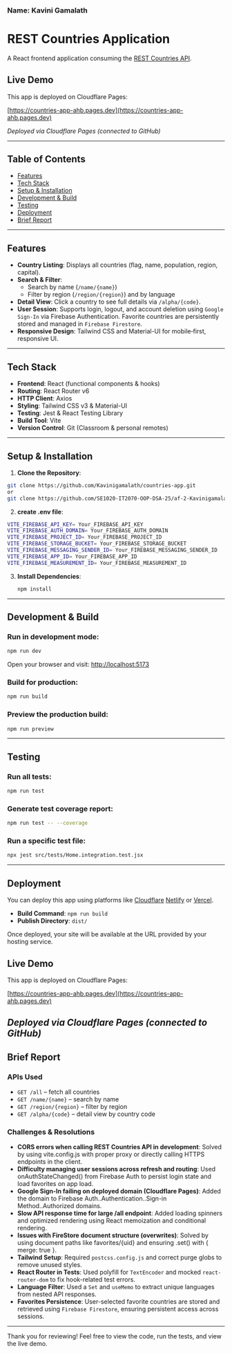 ### Name: Kavini Gamalath

# REST Countries Application

A React frontend application consuming the [REST Countries API](https://restcountries.com/).
## Live Demo

This app is deployed on Cloudflare Pages:

[https://countries-app-ahb.pages.dev](https://countries-app-ahb.pages.dev)

_Deployed via Cloudflare Pages (connected to GitHub)_  

---

## Table of Contents

- [Features](#features)
- [Tech Stack](#tech-stack)
- [Setup & Installation](#setup--installation)
- [Development & Build](#development--build)
- [Testing](#testing)
- [Deployment](#deployment)
- [Brief Report](#brief-report)

---

## Features

- **Country Listing**: Displays all countries (flag, name, population, region, capital).  
- **Search & Filter**:  
  - Search by name (`/name/{name}`)  
  - Filter by region (`/region/{region}`) and by language  
- **Detail View**: Click a country to see full details via `/alpha/{code}`.  
- **User Session**: Supports login, logout, and account deletion using `Google Sign-In` via Firebase Authentication. Favorite countries are persistently stored and managed in `Firebase Firestore`.  
- **Responsive Design**: Tailwind CSS and Material-UI for mobile‑first, responsive UI. 
 

---

## Tech Stack

- **Frontend**: React (functional components & hooks)  
- **Routing**: React Router v6  
- **HTTP Client**: Axios  
- **Styling**: Tailwind CSS v3 & Material-UI  
- **Testing**: Jest & React Testing Library  
- **Build Tool**: Vite  
- **Version Control**: Git (Classroom & personal remotes)  

---
## Setup & Installation

1. **Clone the Repository**:
  ```bash
git clone https://github.com/Kavinigamalath/countries-app.git
or
git clone https://github.com/SE1020-IT2070-OOP-DSA-25/af-2-Kavinigamalath
   ```
2. **create .env file**:
  ```bash
VITE_FIREBASE_API_KEY= Your_FIREBASE_API_KEY
VITE_FIREBASE_AUTH_DOMAIN= Your_FIREBASE_AUTH_DOMAIN
VITE_FIREBASE_PROJECT_ID= Your_FIREBASE_PROJECT_ID
VITE_FIREBASE_STORAGE_BUCKET= Your_FIREBASE_STORAGE_BUCKET
VITE_FIREBASE_MESSAGING_SENDER_ID= Your_FIREBASE_MESSAGING_SENDER_ID
VITE_FIREBASE_APP_ID= Your_FIREBASE_APP_ID
VITE_FIREBASE_MEASUREMENT_ID= Your_FIREBASE_MEASUREMENT_ID
   ```
3. **Install Dependencies**:
   ```bash
   npm install
   ```

---

## Development & Build

### Run in development mode:
```bash
npm run dev
```
Open your browser and visit: [http://localhost:5173](http://localhost:5173)

### Build for production:
```bash
npm run build
```

### Preview the production build:
```bash
npm run preview
```

---

## Testing

### Run all tests:
```bash
npm run test
```

### Generate test coverage report:
```bash
npm run test -- --coverage
```

### Run a specific test file:
```bash
npx jest src/tests/Home.integration.test.jsx
```

---

## Deployment

You can deploy this app using platforms like [Cloudflare](https://www.cloudflare.com/) [Netlify](https://www.netlify.com/) or [Vercel](https://vercel.com/).

- **Build Command**: `npm run build`  
- **Publish Directory**: `dist/`

Once deployed, your site will be available at the URL provided by your hosting service.

## Live Demo

This app is deployed on Cloudflare Pages:

[https://countries-app-ahb.pages.dev](https://countries-app-ahb.pages.dev)

_Deployed via Cloudflare Pages (connected to GitHub)_  
---

## Brief Report

### APIs Used

- `GET /all` – fetch all countries  
- `GET /name/{name}` – search by name  
- `GET /region/{region}` – filter by region  
- `GET /alpha/{code}` – detail view by country code  

### Challenges & Resolutions
- **CORS errors when calling REST Countries API in development**: Solved by using vite.config.js with proper proxy or directly calling HTTPS endpoints in the client.
- **Difficulty managing user sessions across refresh and routing**: Used onAuthStateChanged() from Firebase Auth to persist login state and load favorites on app load.
- **Google Sign-In failing on deployed domain (Cloudflare Pages)**: Added the domain to Firebase Auth..Authentication..Sign-in Method..Authorized domains.
- **Slow API response time for large /all endpoint**: Added loading spinners and optimized rendering using React memoization and conditional rendering.
- **Issues with FireStore document structure (overwrites)**: Solved by using document paths like favorites/{uid} and ensuring .set() with { merge: true }.
- **Tailwind Setup**: Required `postcss.config.js` and correct purge globs to remove unused styles.  
- **React Router in Tests**: Used polyfill for `TextEncoder` and mocked `react-router-dom` to fix hook-related test errors.  
- **Language Filter**: Used a `Set` and `useMemo` to extract unique languages from nested API responses.  
- **Favorites Persistence**: User-selected favorite countries are stored and retrieved using `Firebase Firestore`, ensuring persistent access across sessions.

---

Thank you for reviewing! Feel free to view the code, run the tests, and view the live demo.
